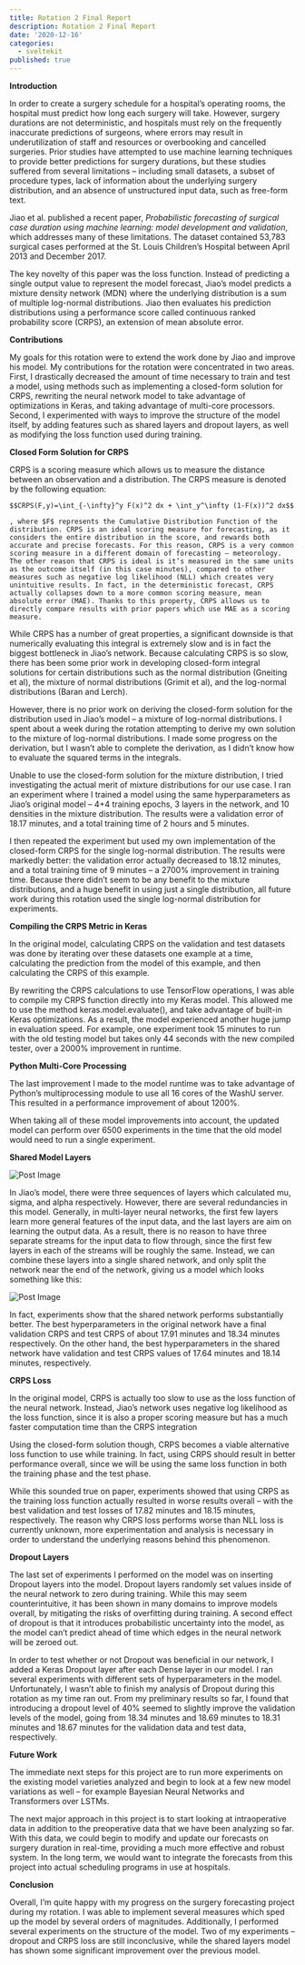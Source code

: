 ```yaml
---
title: Rotation 2 Final Report
description: Rotation 2 Final Report
date: '2020-12-16'
categories:
  - sveltekit
published: true
---
```


**Introduction**

In order to create a surgery schedule for a hospital’s operating rooms, the hospital must predict how long each surgery will take. However, surgery durations are not deterministic, and hospitals must rely on the frequently inaccurate predictions of surgeons, where errors may result in underutilization of staff and resources or overbooking and cancelled surgeries. Prior studies have attempted to use machine learning techniques to provide better predictions for surgery durations, but these studies suffered from several limitations – including small datasets, a subset of procedure types, lack of information about the underlying surgery distribution, and an absence of unstructured input data, such as free-form text.

Jiao et al. published a recent paper, <em>Probabilistic forecasting of surgical case duration using machine learning: model development and validation</em>, which addresses many of these limitations. The dataset contained 53,783 surgical cases performed at the St. Louis Children’s Hospital between April 2013 and December 2017.

The key novelty of this paper was the loss function. Instead of predicting a single output value to represent the model forecast, Jiao’s model predicts a mixture density network (MDN) where the underlying distribution is a sum of multiple log-normal distributions. Jiao then evaluates his prediction distributions using a performance score called continuous ranked probability score (CRPS), an extension of mean absolute error.

**Contributions**

My goals for this rotation were to extend the work done by Jiao and improve his model. My contributions for the rotation were concentrated in two areas. First, I drastically decreased the amount of time necessary to train and test a model, using methods such as implementing a closed-form solution for CRPS, rewriting the neural network model to take advantage of optimizations in Keras, and taking advantage of multi-core processors. Second, I experimented with ways to improve the structure of the model itself, by adding features such as shared layers and dropout layers, as well as modifying the loss function used during training.

**Closed Form Solution for CRPS**

CRPS is a scoring measure which allows us to measure the distance between an observation and a distribution. The CRPS measure is denoted by the following equation:

```
$$CRPS(F,y)=\int_{-\infty}^y F(x)^2 dx + \int_y^\infty (1-F(x))^2 dx$$
```

```
, where $F$ represents the Cumulative Distribution Function of the distribution. CRPS is an ideal scoring measure for forecasting, as it considers the entire distribution in the score, and rewards both accurate and precise forecasts. For this reason, CRPS is a very common scoring measure in a different domain of forecasting – meteorology. The other reason that CRPS is ideal is it’s measured in the same units as the outcome itself (in this case minutes), compared to other measures such as negative log likelihood (NLL) which creates very unintuitive results. In fact, in the deterministic forecast, CRPS actually collapses down to a more common scoring measure, mean absolute error (MAE). Thanks to this property, CRPS allows us to directly compare results with prior papers which use MAE as a scoring measure.
```

While CRPS has a number of great properties, a significant downside is that numerically evaluating this integral is extremely slow and is in fact the biggest bottleneck in Jiao’s network. Because calculating CRPS is so slow, there has been some prior work in developing closed-form integral solutions for certain distributions such as the normal distribution (Gneiting et al), the mixture of normal distributions (Grimit et al), and the log-normal distributions (Baran and Lerch).

However, there is no prior work on deriving the closed-form solution for the distribution used in Jiao’s model – a mixture of log-normal distributions. I spent about a week during the rotation attempting to derive my own solution to the mixture of log-normal distributions. I made some progress on the derivation, but I wasn’t able to complete the derivation, as I didn’t know how to evaluate the squared terms in the integrals.

Unable to use the closed-form solution for the mixture distribution, I tried investigating the actual merit of mixture distributions for our use case. I ran an experiment where I trained a model using the same hyperparameters as Jiao’s original model – 4+4 training epochs, 3 layers in the network, and 10 densities in the mixture distribution. The results were a validation error of 18.17 minutes, and a total training time of 2 hours and 5 minutes.

I then repeated the experiment but used my own implementation of the closed-form CRPS for the single log-normal distribution. The results were markedly better: the validation error actually decreased to 18.12 minutes, and a total training time of 9 minutes – a 2700% improvement in training time. Because there didn’t seem to be any benefit to the mixture distributions, and a huge benefit in using just a single distribution, all future work during this rotation used the single log-normal distribution for experiments.

**Compiling the CRPS Metric in Keras**

In the original model, calculating CRPS on the validation and test datasets was done by iterating over these datasets one example at a time, calculating the prediction from the model of this example, and then calculating the CRPS of this example.

By rewriting the CRPS calculations to use TensorFlow operations, I was able to compile my CRPS function directly into my Keras model. This allowed me to use the method keras.model.evaluate(), and take advantage of built-in Keras optimizations. As a result, the model experienced another huge jump in evaluation speed. For example, one experiment took 15 minutes to run with the old testing model but takes only 44 seconds with the new compiled tester, over a 2000% improvement in runtime.

**Python Multi-Core Processing**

The last improvement I made to the model runtime was to take advantage of Python’s multiprocessing module to use all 16 cores of the WashU server. This resulted in a performance improvement of about 1200%.

When taking all of these model improvements into account, the updated model can perform over 6500 experiments in the time that the old model would need to run a single experiment.

**Shared Model Layers**

![Post Image](https://saumikn.com/wp-content/uploads/2020/12/model1.png)

In Jiao’s model, there were three sequences of layers which calculated mu, sigma, and alpha respectively. However, there are several redundancies in this model. Generally, in multi-layer neural networks, the first few layers learn more general features of the input data, and the last layers are aim on learning the output data. As a result, there is no reason to have three separate streams for the input data to flow through, since the first few layers in each of the streams will be roughly the same. Instead, we can combine these layers into a single shared network, and only split the network near the end of the network, giving us a model which looks something like this:

![Post Image](https://saumikn.com/wp-content/uploads/2020/12/model2.png)

In fact, experiments show that the shared network performs substantially better. The best hyperparameters in the original network have a final validation CRPS and test CRPS of about 17.91 minutes and 18.34 minutes respectively. On the other hand, the best hyperparameters in the shared network have validation and test CRPS values of 17.64 minutes and 18.14 minutes, respectively.

**CRPS Loss**

In the original model, CRPS is actually too slow to use as the loss function of the neural network. Instead, Jiao’s network uses negative log likelihood as the loss function, since it is also a proper scoring measure but has a much faster computation time than the CRPS integration

Using the closed-form solution though, CRPS becomes a viable alternative loss function to use while training. In fact, using CRPS should result in better performance overall, since we will be using the same loss function in both the training phase and the test phase.

While this sounded true on paper, experiments showed that using CRPS as the training loss function actually resulted in worse results overall – with the best validation and test losses of 17.82 minutes and 18.15 minutes, respectively. The reason why CRPS loss performs worse than NLL loss is currently unknown, more experimentation and analysis is necessary in order to understand the underlying reasons behind this phenomenon.

**Dropout Layers**

The last set of experiments I performed on the model was on inserting Dropout layers into the model. Dropout layers randomly set values inside of the neural network to zero during training. While this may seem counterintuitive, it has been shown in many domains to improve models overall, by mitigating the risks of overfitting during training. A second effect of dropout is that it introduces probabilistic uncertainty into the model, as the model can’t predict ahead of time which edges in the neural network will be zeroed out.

In order to test whether or not Dropout was beneficial in our network, I added a Keras Dropout layer after each Dense layer in our model. I ran several experiments with different sets of hyperparameters in the model. Unfortunately, I wasn’t able to finish my analysis of Dropout during this rotation as my time ran out. From my preliminary results so far, I found that introducing a dropout level of 40% seemed to slightly improve the validation levels of the model, going from 18.34 minutes and 18.69 minutes to 18.31 minutes and 18.67 minutes for the validation data and test data, respectively.

**Future Work**

The immediate next steps for this project are to run more experiments on the existing model varieties analyzed and begin to look at a few new model variations as well – for example Bayesian Neural Networks and Transformers over LSTMs.

The next major approach in this project is to start looking at intraoperative data in addition to the preoperative data that we have been analyzing so far. With this data, we could begin to modify and update our forecasts on surgery duration in real-time, providing a much more effective and robust system. In the long term, we would want to integrate the forecasts from this project into actual scheduling programs in use at hospitals.

**Conclusion**

Overall, I’m quite happy with my progress on the surgery forecasting project during my rotation. I was able to implement several measures which sped up the model by several orders of magnitudes. Additionally, I performed several experiments on the structure of the model. Two of my experiments – dropout and CRPS loss are still inconclusive, while the shared layers model has shown some significant improvement over the previous model.

